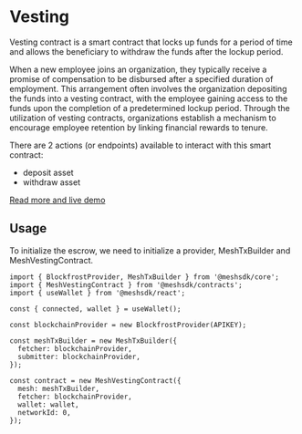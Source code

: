 # Vesting

Vesting contract is a smart contract that locks up funds for a period of time and allows the beneficiary to withdraw the funds after the lockup period.

When a new employee joins an organization, they typically receive a promise of compensation to be disbursed after a specified duration of employment. This arrangement often involves the organization depositing the funds into a vesting contract, with the employee gaining access to the funds upon the completion of a predetermined lockup period. Through the utilization of vesting contracts, organizations establish a mechanism to encourage employee retention by linking financial rewards to tenure.

There are 2 actions (or endpoints) available to interact with this smart contract:

- deposit asset
- withdraw asset

[Read more and live demo](https://meshjs.dev/smart-contracts/vesting)

## Usage

To initialize the escrow, we need to initialize a provider, MeshTxBuilder and MeshVestingContract.

```
import { BlockfrostProvider, MeshTxBuilder } from '@meshsdk/core';
import { MeshVestingContract } from '@meshsdk/contracts';
import { useWallet } from '@meshsdk/react';

const { connected, wallet } = useWallet();

const blockchainProvider = new BlockfrostProvider(APIKEY);

const meshTxBuilder = new MeshTxBuilder({
  fetcher: blockchainProvider,
  submitter: blockchainProvider,
});

const contract = new MeshVestingContract({
  mesh: meshTxBuilder,
  fetcher: blockchainProvider,
  wallet: wallet,
  networkId: 0,
});
```